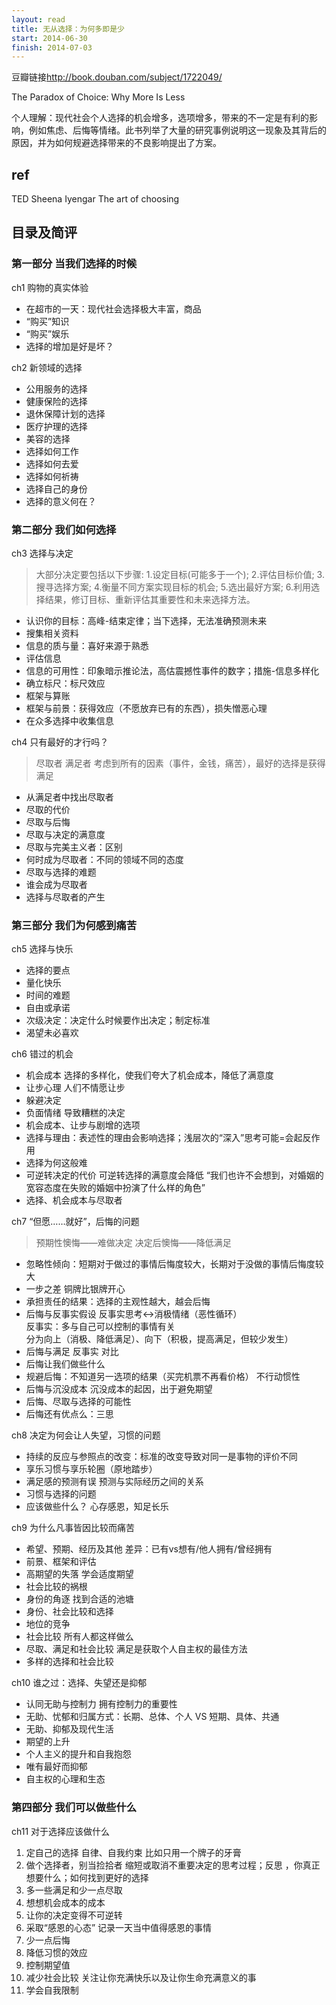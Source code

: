 ```yaml
---
layout: read
title: 无从选择：为何多即是少
start: 2014-06-30
finish: 2014-07-03
---
```


豆瓣链接<http://book.douban.com/subject/1722049/>

The Paradox of Choice: Why More Is Less

个人理解：现代社会个人选择的机会增多，选项增多，带来的不一定是有利的影响，例如焦虑、后悔等情绪。此书列举了大量的研究事例说明这一现象及其背后的原因，并为如何规避选择带来的不良影响提出了方案。

## ref
TED Sheena Iyengar The art of choosing

## 目录及简评
### 第一部分 当我们选择的时候
ch1 购物的真实体验
- 在超市的一天：现代社会选择极大丰富，商品
- “购买”知识
- “购买”娱乐
- 选择的增加是好是坏？

ch2 新领域的选择
- 公用服务的选择
- 健康保险的选择
- 退休保障计划的选择
- 医疗护理的选择
- 美容的选择
- 选择如何工作
- 选择如何去爱
- 选择如何祈祷
- 选择自己的身份
- 选择的意义何在？

### 第二部分 我们如何选择

ch3 选择与决定

>大部分决定要包括以下步骤:
>1.设定目标(可能多于一个);
>2.评估目标价值;
>3.搜寻选择方案;
>4.衡量不同方案实现目标的机会;
>5.选出最好方案;
>6.利用选择结果，修订目标、重新评估其重要性和未来选择方法。

- 认识你的目标：高峰-结束定律；当下选择，无法准确预测未来
- 搜集相关资料
- 信息的质与量：喜好来源于熟悉
- 评估信息
- 信息的可用性：印象暗示推论法，高估震撼性事件的数字；措施-信息多样化
- 确立标尺：标尺效应
- 框架与算账
- 框架与前景：获得效应（不愿放弃已有的东西），损失憎恶心理
- 在众多选择中收集信息


ch4 只有最好的才行吗？
>尽取者
>满足者
>考虑到所有的因素（事件，金钱，痛苦），最好的选择是获得满足

- 从满足者中找出尽取者
- 尽取的代价
- 尽取与后悔
- 尽取与决定的满意度
- 尽取与完美主义者：区别
- 何时成为尽取者：不同的领域不同的态度
- 尽取与选择的难题
- 谁会成为尽取者
- 选择与尽取者的产生

### 第三部分 我们为何感到痛苦

ch5 选择与快乐
- 选择的要点
- 量化快乐
- 时间的难题
- 自由或承诺
- 次级决定：决定什么时候要作出决定；制定标准
- 渴望未必喜欢

ch6 错过的机会
- 机会成本 选择的多样化，使我们夸大了机会成本，降低了满意度
- 让步心理 人们不情愿让步
- 躲避决定
- 负面情绪 导致糟糕的决定
- 机会成本、让步与剧增的选项
- 选择与理由：表述性的理由会影响选择；浅层次的“深入”思考可能=会起反作用
- 选择为何这般难
- 可逆转决定的代价 可逆转选择的满意度会降低 “我们也许不会想到，对婚姻的宽容态度在失败的婚姻中扮演了什么样的角色”
- 选择、机会成本与尽取者

ch7 “但愿……就好”，后悔的问题
>预期性懊悔——难做决定
>决定后懊悔——降低满足
- 忽略性倾向：短期对于做过的事情后悔度较大，长期对于没做的事情后悔度较大
- 一步之差 铜牌比银牌开心
- 承担责任的结果：选择的主观性越大，越会后悔
- 后悔与反事实假设 反事实思考<->消极情绪（恶性循环）  
  反事实：多与自己可以控制的事情有关  
  分为向上（消极、降低满足）、向下（积极，提高满足，但较少发生）  
- 后悔与满足 反事实 对比
- 后悔让我们做些什么
- 规避后悔：不知道另一选项的结果（买完机票不再看价格） 不行动惯性
- 后悔与沉没成本 沉没成本的起因，出于避免期望
- 后悔、尽取与选择的可能性
- 后悔还有优点么：三思

ch8 决定为何会让人失望，习惯的问题
- 持续的反应与参照点的改变：标准的改变导致对同一是事物的评价不同
- 享乐习惯与享乐轮圈（原地踏步）
- 满足感的预测有误 预测与实际经历之间的关系
- 习惯与选择的问题
- 应该做些什么？ 心存感恩，知足长乐

ch9 为什么凡事皆因比较而痛苦
- 希望、预期、经历及其他  差异：已有vs想有/他人拥有/曾经拥有
- 前景、框架和评估
- 高期望的失落 学会适度期望
- 社会比较的祸根
- 身份的角逐 找到合适的池塘
- 身份、社会比较和选择
- 地位的竞争
- 社会比较 所有人都这样做么
- 尽取、满足和社会比较 满足是获取个人自主权的最佳方法
- 多样的选择和社会比较

ch10 谁之过：选择、失望还是抑郁
- 认同无助与控制力 拥有控制力的重要性
- 无助、忧郁和归属方式：长期、总体、个人 VS 短期、具体、共通
- 无助、抑郁及现代生活
- 期望的上升
- 个人主义的提升和自我抱怨
- 唯有最好而抑郁
- 自主权的心理和生态

### 第四部分 我们可以做些什么
ch11 对于选择应该做什么
1. 定自己的选择  自律、自我约束 比如只用一个牌子的牙膏
2. 做个选择者，别当捡拾者  缩短或取消不重要决定的思考过程；反思 ，你真正想要什么；如何找到更好的选择
3. 多一些满足和少一点尽取 
4. 想想机会成本的成本 
5. 让你的决定变得不可逆转 
6. 采取“感恩的心态”  记录一天当中值得感恩的事情
7. 少一点后悔 
8. 降低习惯的效应 
9. 控制期望值 
10. 减少社会比较  关注让你充满快乐以及让你生命充满意义的事
11. 学会自我限制

